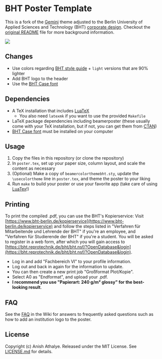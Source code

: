 # BHT Poster Template

This is a fork of the [Gemini] theme adjusted to the Berlin University of Applied Sciences and Technology (BHT) [corporate design]. Checkout the [original README](./original_README.md) file for more background information.

![](.assets/poster.jpg)


## Changes

* Use colors regarding [BHT style guide] + `light` versions that are 90% lighter
* Add BHT logo to the header
* Use the [BHT Case font]


## Dependencies

* A TeX installation that includes [LuaTeX]
    * You also need `latexmk` if you want to use the provided `Makefile`
* LaTeX package dependencies including beamerposter (these usually come with
  your TeX installation, but if not, you can get them from [CTAN])
* [BHT Case font] must be installed on your computer


## Usage

1. Copy the files in this repository (or clone the repository)
2. In `poster.tex`, set up your paper size, column layout, and scale the
   content as necessary
3. (Optional) Make a copy of `beamercolorthemebht.sty`, update the `\usecolortheme`
   line in `poster.tex`, and theme the poster to your liking
4. Run `make` to build your poster or use your favorite app (take care of using [LuaTex]!)

## Printing
To print the compiled .pdf, you can use the BHT's Kopierservice: Visit [https://www.bht-berlin.de/kopierservice](https://www.bht-berlin.de/kopierservice) and follow the steps listed in "Verfahren für Mitarbeitende und Lehrende der BHT" if you're an employee, and "Verfahren für Studierende der BHT" if you're a student.
You will be asked to register in a web form, after which you will gain access to [https://bht.reprotechnik.de/bht/bht.nsf/?OpenDatabase&login](https://bht.reprotechnik.de/bht/bht.nsf/?OpenDatabase&login).

- Log in and add "Fachbereich VI" to your profile information.
- Log out and back in again for the information to update.
- You can then create a new print job "Großformat Plot/Kopie".
- Select A0 as "Endformat", and upload your .pdf.
- **I recommend you use "Papierart: 240 g/m² glossy" for the best-looking result**.


## FAQ

See the [FAQ] in the Wiki for answers to frequently asked questions such as how
to add an institution logo to the poster.


## License

Copyright (c) Anish Athalye. Released under the MIT License. See
[LICENSE.md][license] for details.


[Gemini]: https://github.com/anishathalye/gemini
[corporate design]: https://www.bht-berlin.de/corporate-design
[BHT style guide]: https://www.bht-berlin.de/fileadmin/oe/pressestelle/dokumente/BHT-Styleguide.pdf
[BHT Case font]: https://www.bht-berlin.de/schrift
[LuaTeX]: http://www.luatex.org/
[CTAN]: https://ctan.org/
[license]: LICENSE.md
[FAQ]: https://github.com/anishathalye/gemini/wiki/FAQ

